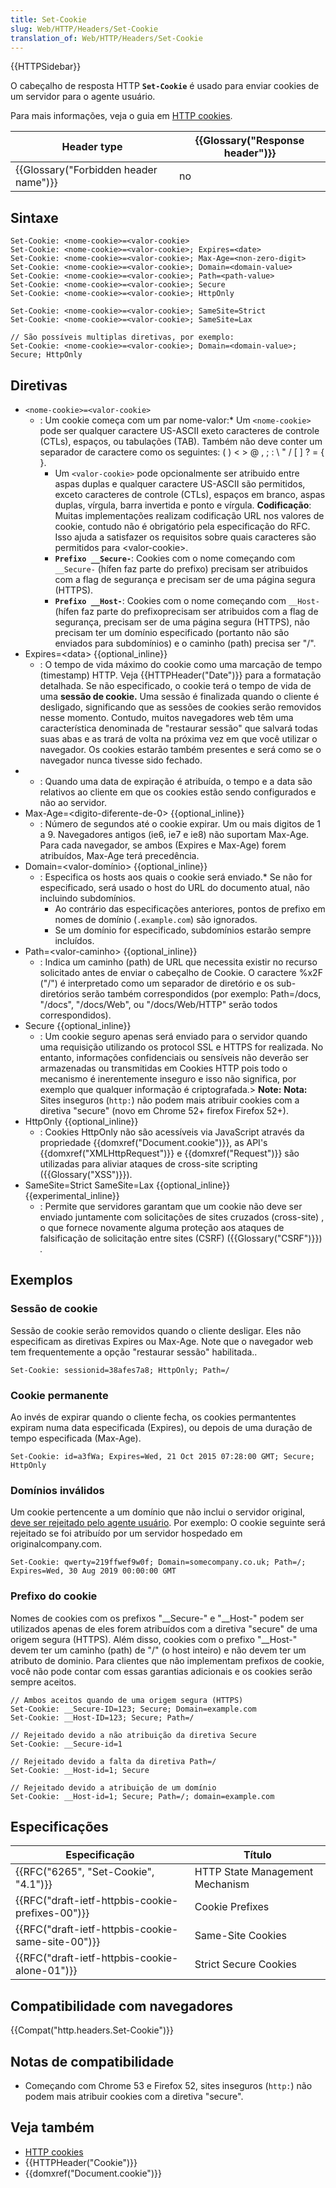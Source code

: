 ```yaml
---
title: Set-Cookie
slug: Web/HTTP/Headers/Set-Cookie
translation_of: Web/HTTP/Headers/Set-Cookie
---
```

{{HTTPSidebar}}

O cabeçalho de resposta HTTP **`Set-Cookie`** é usado para enviar cookies de um servidor para o agente usuário.

Para mais informações, veja o guia em [HTTP cookies](/pt-BR/docs/Web/HTTP/Cookies).

| Header type                                      | {{Glossary("Response header")}} |
| ------------------------------------------------ | ---------------------------------------- |
| {{Glossary("Forbidden header name")}} | no                                       |

## Sintaxe

    Set-Cookie: <nome-cookie>=<valor-cookie>
    Set-Cookie: <nome-cookie>=<valor-cookie>; Expires=<date>
    Set-Cookie: <nome-cookie>=<valor-cookie>; Max-Age=<non-zero-digit>
    Set-Cookie: <nome-cookie>=<valor-cookie>; Domain=<domain-value>
    Set-Cookie: <nome-cookie>=<valor-cookie>; Path=<path-value>
    Set-Cookie: <nome-cookie>=<valor-cookie>; Secure
    Set-Cookie: <nome-cookie>=<valor-cookie>; HttpOnly

    Set-Cookie: <nome-cookie>=<valor-cookie>; SameSite=Strict
    Set-Cookie: <nome-cookie>=<valor-cookie>; SameSite=Lax

    // São possíveis multiplas diretivas, por exemplo:
    Set-Cookie: <nome-cookie>=<valor-cookie>; Domain=<domain-value>; Secure; HttpOnly

## Diretivas

- `<nome-cookie>=<valor-cookie>`
  - : Um cookie começa com um par nome-valor:\* Um `<nome-cookie>` pode ser qualquer caractere US-ASCII exeto caracteres de controle (CTLs), espaços, ou tabulações (TAB). Também não deve conter um separador de caractere como os seguintes: ( ) < > @ , ; : \ " / \[ ] ? = { }.
    - Um `<valor-cookie>` pode opcionalmente ser atribuido entre aspas duplas e qualquer caractere US-ASCII são permitidos, exceto caracteres de controle (CTLs), espaços em branco, aspas duplas, vírgula, barra invertida e ponto e vírgula. **Codificação**: Muitas implementações realizam codificação URL nos valores de cookie, contudo não é obrigatório pela especificação do RFC. Isso ajuda a satisfazer os requisitos sobre quais caracteres são permitidos para \<valor-cookie>.
    - **`Prefixo __Secure-`**: Cookies com o nome começando com `__Secure-` (hífen faz parte do prefixo) precisam ser atribuidos com a flag de segurança e precisam ser de uma página segura (HTTPS).
    - **`Prefixo __Host-`**: Cookies com o nome começando com `__Host- `(hífen faz parte do prefixoprecisam ser atribuidos com a flag de segurança, precisam ser de uma página segura (HTTPS), não precisam ter um domínio especificado (portanto não são enviados para subdomínios) e o caminho (path) precisa ser "/".
- Expires=\<data> {{optional_inline}}
  - : O tempo de vida máximo do cookie como uma marcação de tempo (timestamp) HTTP. Veja {{HTTPHeader("Date")}} para a formatação detalhada. Se não especificado, o cookie terá o tempo de vida de uma **sessão de cookie.** Uma sessão é finalizada quando o cliente é desligado, significando que as sessões de cookies serão removidos nesse momento. Contudo, muitos navegadores web têm uma característica denominada de "restaurar sessão" que salvará todas suas abas e as trará de volta na próxima vez em que você utilizar o navegador. Os cookies estarão também presentes e será como se o navegador nunca tivesse sido fechado.
- - : Quando uma data de expiração é atribuída, o tempo e a data são relativos ao cliente em que os cookies estão sendo configurados e não ao servidor.
- Max-Age=\<digito-diferente-de-0> {{optional_inline}}
  - : Número de segundos até o cookie expirar. Um ou mais digitos de 1 a 9. Navegadores antigos (ie6, ie7 e ie8) não suportam Max-Age. Para cada navegador, se ambos (Expires e Max-Age) forem atribuídos, Max-Age terá precedência.
- Domain=\<valor-domínio> {{optional_inline}}
  - : Especifica os hosts aos quais o cookie será enviado.\* Se não for especificado, será usado o host do URL do documento atual, não incluindo subdomínios.
    - Ao contrário das especificações anteriores, pontos de prefixo em nomes de domínio (`.example.com`) são ignorados.
    - Se um domínio for especificado, subdomínios estarão sempre incluídos.
- Path=\<valor-caminho> {{optional_inline}}
  - : Indica um caminho (path) de URL que necessita existir no recurso solicitado antes de enviar o cabeçalho de Cookie. O caractere %x2F ("/") é interpretado como um separador de diretório e os sub-diretórios serão também correspondidos (por exemplo: Path=/docs, "/docs", "/docs/Web", ou "/docs/Web/HTTP" serão todos correspondidos).
- Secure {{optional_inline}}
  - : Um cookie seguro apenas será enviado para o servidor quando uma requisição utilizando os protocol SSL e HTTPS for realizada. No entanto, informações confidenciais ou sensíveis não deverão ser armazenadas ou transmitidas em Cookies HTTP pois todo o mecanismo é inerentemente inseguro e isso não significa, por exemplo que qualquer informação é criptografada.> **Note:** **Nota:** Sites inseguros (`http:`) não podem mais atribuir cookies com a diretiva "secure" (novo em Chrome 52+ firefox Firefox 52+).
- HttpOnly {{optional_inline}}
  - : Cookies HttpOnly não são acessíveis via JavaScript através da propriedade {{domxref("Document.cookie")}}, as API's {{domxref("XMLHttpRequest")}} e {{domxref("Request")}} são utilizadas para aliviar ataques de cross-site scripting ({{Glossary("XSS")}}).
- SameSite=Strict
  SameSite=Lax {{optional_inline}} {{experimental_inline}}
  - : Permite que servidores garantam que um cookie não deve ser enviado juntamente com solicitações de sites cruzados (cross-site) , o que fornece novamente alguma proteção aos ataques de falsificação de solicitação entre sites (CSRF) ({{Glossary("CSRF")}}) _._

## Exemplos

### Sessão de cookie

Sessão de cookie serão removidos quando o cliente desligar. Eles não especificam as diretivas Expires ou Max-Age. Note que o navegador web tem frequentemente a opção "restaurar sessão" habilitada..

    Set-Cookie: sessionid=38afes7a8; HttpOnly; Path=/

### Cookie permanente

Ao invés de expirar quando o cliente fecha, os cookies permantentes expiram numa data especificada (Expires), ou depois de uma duração de tempo especificada (Max-Age).

    Set-Cookie: id=a3fWa; Expires=Wed, 21 Oct 2015 07:28:00 GMT; Secure; HttpOnly

### Domínios inválidos

Um cookie pertencente a um domínio que não inclui o servidor original, [deve ser rejeitado pelo agente usuário](https://tools.ietf.org/html/rfc6265#section-4.1.2.3). Por exemplo: O cookie seguinte será rejeitado se foi atribuído por um servidor hospedado em originalcompany.com.

    Set-Cookie: qwerty=219ffwef9w0f; Domain=somecompany.co.uk; Path=/; Expires=Wed, 30 Aug 2019 00:00:00 GMT

### Prefixo do cookie

Nomes de cookies com os prefixos "\_\_Secure-" e "\_\_Host-" podem ser utilizados apenas de eles forem atribuídos com a diretiva "secure" de uma origem segura (HTTPS). Além disso, cookies com o prefixo "\_\_Host-" devem ter um caminho (path) de "/" (o host inteiro) e não devem ter um atributo de dominio. Para clientes que não implementam prefixos de cookie, você não pode contar com essas garantias adicionais e os cookies serão sempre aceitos.

    // Ambos aceitos quando de uma origem segura (HTTPS)
    Set-Cookie: __Secure-ID=123; Secure; Domain=example.com
    Set-Cookie: __Host-ID=123; Secure; Path=/

    // Rejeitado devido a não atribuição da diretiva Secure
    Set-Cookie: __Secure-id=1

    // Rejeitado devido a falta da diretiva Path=/
    Set-Cookie: __Host-id=1; Secure

    // Rejeitado devido a atribuição de um domínio
    Set-Cookie: __Host-id=1; Secure; Path=/; domain=example.com

## Especificações

| Especificação                                                    | Título                          |
| ---------------------------------------------------------------- | ------------------------------- |
| {{RFC("6265", "Set-Cookie", "4.1")}}                 | HTTP State Management Mechanism |
| {{RFC("draft-ietf-httpbis-cookie-prefixes-00")}} | Cookie Prefixes                 |
| {{RFC("draft-ietf-httpbis-cookie-same-site-00")}} | Same-Site Cookies               |
| {{RFC("draft-ietf-httpbis-cookie-alone-01")}}     | Strict Secure Cookies           |

## Compatibilidade com navegadores

{{Compat("http.headers.Set-Cookie")}}

## Notas de compatibilidade

- Começando com Chrome 53 e Firefox 52, sites inseguros (`http:`) não podem mais atribuir cookies com a diretiva "secure".

## Veja também

- [HTTP cookies](/pt-BR/docs/Web/HTTP/Cookies)
- {{HTTPHeader("Cookie")}}
- {{domxref("Document.cookie")}}
